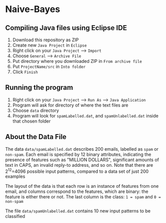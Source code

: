 # Naive-Bayes

## Compiling Java files using Eclipse IDE

1. Download this repository as ZIP
2. Create new `Java Project` in `Eclipse`
3. Right click on your `Java Project` --> `Import`
4. Choose `General` --> `Archive File`
5. Put directory where you downloaded ZIP in `From archive file`
6. Put `ProjectName/src` in `Into folder`
7. Click `Finish`

## Running the program

1. Right click on your `Java Project` --> `Run As` --> `Java Application`
2. Program will ask for directory of where the text files are
3. Choose `data` directory
4. Program will look for `spamLabelled.dat`, and `spamUnlabelled.dat` inside that chosen folder

## About the Data File

The data `data/spamLabelled.dat` describes 200 emails, labelled as `spam` or `non-spam`. Each email is specified by 12 binary attributes, indicating the presence of features such as "MILLION DOLLARS", significant amounts of text in CAPS, an invalid reply-to address, and so on. Note that there are 2<sup>12</sup>=4096 possible input patterns, compared to a data set of just 200 examples

The layout of the data is that each row is an instance of features from one email, and columns correspond to the features, which are binary: the feature is either there or not. The last column is the class: `1 = spam` and `0 = non-spam` 

The file `data/spamUnlabelled.dat` contains 10 new input patterns to be classified
